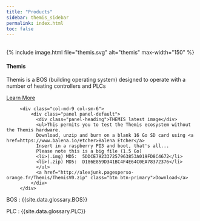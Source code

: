 ```yaml
---
title: "Products"
sidebar: themis_sidebar
permalink: index.html
toc: false
---
```

<br>
<div class="row">
         <div class="col-lg-12">
         </div>
         <div class="col-md-3 col-sm-6">
             <div class="panel panel-default text-center">
                 <div class="panel-heading">
                     {% include image.html file="themis.svg" alt="themis" max-width="150" %}
                 </div>                 
                 <div class="panel-body">
                     <h4>Themis</h4>
                     <p>Themis is a BOS (building operating system) designed to operate with a number of heating controllers and PLCs</p>
                     <a href="Themis_overview.html" class="btn btn-primary">Learn More</a>
                 </div>
             </div>
         </div>
         
         <div class="col-md-9 col-sm-6">
             <div class="panel panel-default">
               <div class="panel-heading">THEMIS latest image</div>
               <ul>This permits you to test the Themis ecosystem without the Themis hardware. 
               Download, unzip and burn on a blank 16 Go SD card using <a href=https://www.balena.io/etcher>Balena Etcher</a>
               Insert in a raspberry PI3 and boot, that's all...
               Please note this is a big file (1.5 Go)
               <li>(.img) MD5:  5DDCE792337257963853A019FD8C4672</li>
               <li>(.zip) MD5:  D186E859D341BC4F4E64C0EA78372376</li>
               </ul>
               <a href="http://alexjunk.pagesperso-orange.fr/Themis/ThemisV0.zip" class="btn btn-primary">Download</a>
             </div>
         </div>
</div>

BOS
: {{site.data.glossary.BOS}}

PLC
: {{site.data.glossary.PLC}}

